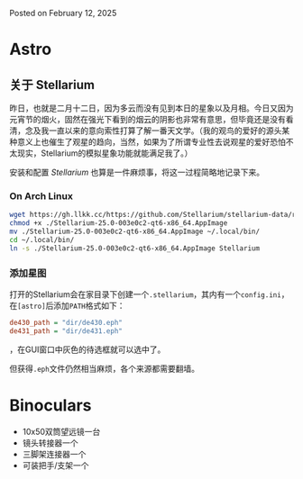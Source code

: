 Posted on February 12, 2025

# Astro

## 关于 Stellarium

昨日，也就是二月十二日，因为多云而没有见到本日的星象以及月相。今日又因为元宵节的烟火，固然在强光下看到的烟云的阴影也非常有意思，但毕竟还是没有看清，念及我一直以来的意向索性打算了解一番天文学。（我的观鸟的爱好的源头某种意义上也催生了观星的趋向，当然，如果为了所谓专业性去说观星的爱好恐怕不太现实，Stellarium的模拟星象功能就能满足我了。）

安装和配置 *Stellarium* 也算是一件麻烦事，将这一过程简略地记录下来。

### On Arch Linux

```bash
wget https://gh.llkk.cc/https://github.com/Stellarium/stellarium-data/releases/download/weekly-snapshot/Stellarium-25.0-003e0c2-qt6-x86_64.AppImage
chmod +x ./Stellarium-25.0-003e0c2-qt6-x86_64.AppImage
mv ./Stellarium-25.0-003e0c2-qt6-x86_64.AppImage ~/.local/bin/
cd ~/.local/bin/
ln -s ./Stellarium-25.0-003e0c2-qt6-x86_64.AppImage Stellarium
```

### 添加星图

打开的Stellarium会在家目录下创建一个`.stellarium`，其内有一个`config.ini`，在`[astro]`后添加`PATH`格式如下：

```ini
de430_path = "dir/de430.eph"
de431_path = "dir/de431.eph"
```

，在GUI窗口中灰色的待选框就可以选中了。

但获得`.eph`文件仍然相当麻烦，各个来源都需要翻墙。

# Binoculars

- 10x50双筒望远镜一台
- 镜头转接器一个
- 三脚架连接器一个
- 可装把手/支架一个
